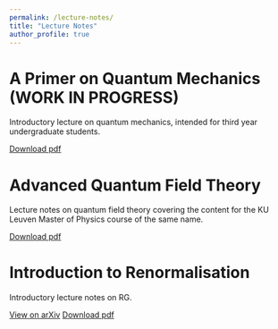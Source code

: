 ```yaml
---
permalink: /lecture-notes/
title: "Lecture Notes"
author_profile: true
---
```


# A Primer on Quantum Mechanics (WORK IN PROGRESS)

Introductory lecture on quantum mechanics, intended for third year undergraduate students.

[Download pdf](https://joaofmelo.github.io/files/A_Primer_on_Quantum_Mechanics.pdf)

# Advanced Quantum Field Theory

Lecture notes on quantum field theory covering the content for the KU Leuven Master of Physics course of the same name.

[Download pdf](https://joaofmelo.github.io/files/AQFT_Notes.pdf)

# Introduction to Renormalisation

Introductory lecture notes on RG.

[View on arXiv](https://arxiv.org/abs/1909.11099)  [Download pdf](https://arxiv.org/pdf/1909.11099)  